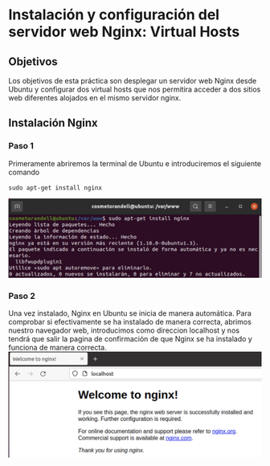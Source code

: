 # Instalación y configuración del servidor web Nginx: Virtual Hosts

## Objetivos
Los objetivos de esta práctica son desplegar un servidor web Nginx desde Ubuntu y configurar dos virtual hosts que nos permitira acceder a dos sitios web diferentes alojados en el mismo servidor nginx.

## Instalación Nginx
### Paso 1
Primeramente abriremos la terminal de Ubuntu e introduciremos el siguiente comando
~~~
sudo apt-get install nginx
~~~
![Captura1](https://github.com/cosmetorandellborras/InstalacionNginx/blob/main/Captura1.png)

### Paso 2
Una vez instalado, Nginx en Ubuntu se inicia de manera automática. Para comprobar si efectivamente se ha instalado de manera correcta, abrimos nuestro navegador web, introducimos como direccion localhost y nos tendrá que salir la pagina de confirmación de que Nginx se ha instalado y funciona de manera correcta.
![Captura2](https://github.com/cosmetorandellborras/InstalacionNginx/blob/main/Captura2.png)
